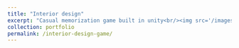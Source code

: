 ```yaml
---
title: "Interior design"
excerpt: "Casual memorization game built in unity<br/><img src='/images/interior-design.jpg'>"
collection: portfolio
permalink: /interior-design-game/
---
```

